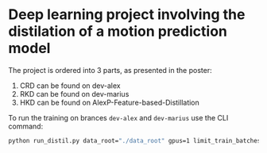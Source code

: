 # Deep learning project involving the distilation of a motion prediction model

The project is ordered into 3 parts, as presented in the poster:
1. CRD can be found on dev-alex
2. RKD can be found on dev-marius
3. HKD can be found on AlexP-Feature-based-Distillation 

To run the training on brances `dev-alex` and `dev-marius` use the CLI command: 
```bash
python run_distil.py data_root="./data_root" gpus=1 limit_train_batches=0.1 limit_val_batches=0.2 monitor=val_minFDE6 wandb=online epochs=21
```

